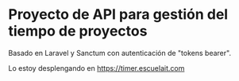 # Proyecto de API para gestión del tiempo de proyectos

Basado en Laravel y Sanctum con autenticación de "tokens bearer".

Lo estoy desplengando en https://timer.escuelait.com